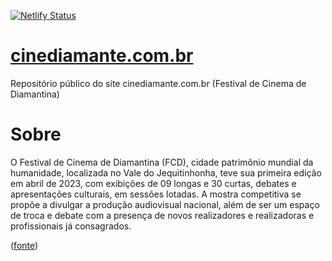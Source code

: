 [![Netlify Status](https://api.netlify.com/api/v1/badges/bcfeba3d-8898-4d27-a328-91b6c0e9f620/deploy-status)](https://app.netlify.com/sites/stellar-muffin-687dd7/deploys)

# [cinediamante.com.br](https://cinediamante.com.br/)

Repositório público do site cinediamante.com.br (Festival de Cinema de Diamantina)


# Sobre 

O Festival de Cinema de Diamantina (FCD), cidade patrimônio mundial da humanidade, localizada no Vale do Jequitinhonha, teve sua primeira edição em abril de 2023, com exibições de 09 longas e 30 curtas, debates e apresentações culturais, em  sessões lotadas. A mostra competitiva se propõe a divulgar a produção audiovisual nacional, além de ser um espaço de troca e debate com a presença de novos realizadores e realizadoras e profissionais já consagrados.

([fonte](https://embaubaplay.com/festival-de-cinema-de-diamantina/))
